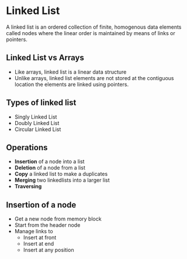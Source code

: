 # Linked List

A linked list is an ordered collection of finite, homogenous data elements called nodes
where the linear order is maintained by means of links or pointers.

## Linked List vs Arrays
* Like arrays, linked list is a linear data structure
* Unlike arrays, linked list elements are not stored at the contiguous location
the elements are linked using pointers.

## Types of linked list
* Singly Linked List
* Doubly Linked List
* Circular Linked List


## Operations
* **Insertion** of a node into a list
* **Deletion** of a node from a list
* **Copy** a linked list to make a duplicates
* **Merging** two linkedlists into a larger list
* **Traversing** 
## Insertion of a node
* Get a new node from memory block
* Start from the header node
* Manage links to
	* Insert at front
	* Insert at end
	* Insert at any position
